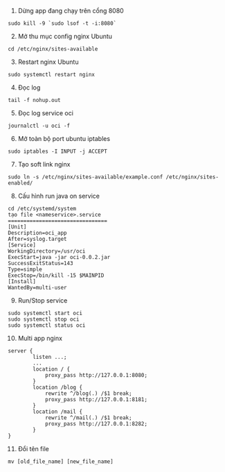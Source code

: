 
1. Dừng app đang chạy trên cổng 8080
``` shell
sudo kill -9 `sudo lsof -t -i:8080`
```
2. Mở thu mục config nginx Ubuntu
``` shell
cd /etc/nginx/sites-available
```
3. Restart nginx Ubuntu
``` shell
sudo systemctl restart nginx
```
4. Đọc log
``` shell
tail -f nohup.out
```
5. Đọc log service oci
``` shell
journalctl -u oci -f
```
6. Mở toàn bộ port ubuntu iptables
``` shell
sudo iptables -I INPUT -j ACCEPT
```
7. Tạo soft link nginx
``` shell
sudo ln -s /etc/nginx/sites-available/example.conf /etc/nginx/sites-enabled/
```
8. Cấu hình run java on service
``` shell
cd /etc/systemd/system
tạo file <nameservice>.service
================================
[Unit]
Description=oci_app
After=syslog.target
[Service]
WorkingDirectory=/usr/oci
ExecStart=java -jar oci-0.0.2.jar
SuccessExitStatus=143
Type=simple
ExecStop=/bin/kill -15 $MAINPID
[Install]
WantedBy=multi-user
```
9. Run/Stop service
``` shell
sudo systemctl start oci
sudo systemctl stop oci
sudo systemctl status oci
```
10. Multi app nginx
``` shell
server {
		listen ...;
		...
		location / {
			proxy_pass http://127.0.0.1:8080;
		}
		location /blog {
			rewrite ^/blog(.) /$1 break;
			proxy_pass http://127.0.0.1:8181;
		}
		location /mail {
			rewrite ^/mail(.) /$1 break;
			proxy_pass http://127.0.0.1:8282;
		}
}
```
11. Đổi tên file 
``` shell
mv [old_file_name] [new_file_name]
```
